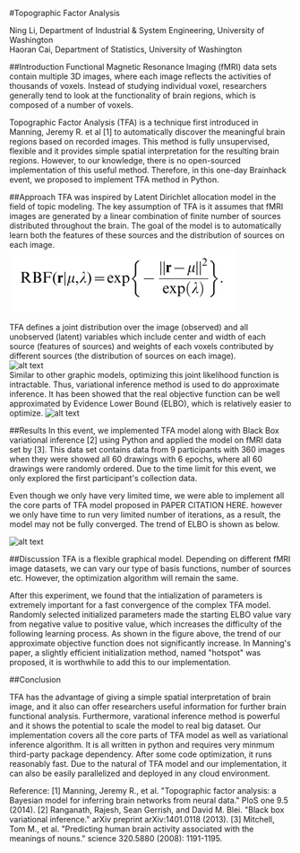 
  
#Topographic Factor Analysis

Ning Li, Department of Industrial & System Engineering, University of Washington   
Haoran Cai, Department of Statistics, University of Washington

##Introduction
Functional Magnetic Resonance Imaging (fMRI) data sets contain multiple 3D images, where each image reflects the activities of thousands of voxels. Instead of studying individual voxel, researchers generally tend to look at the functionality of brain regions, which is composed of a number of voxels.


Topographic Factor Analysis (TFA) is a technique first introduced in Manning, Jeremy R. et al [1] to  automatically discover the meaningful brain regions based on recorded images. This method is fully unsupervised, flexible and it provides simple spatial interpretation for the resulting brain regions. However, to our knowledge, there is no open-sourced implementation of this useful method. Therefore, in this one-day Brainhack event, we proposed to implement TFA method in Python.  

##Approach
TFA was inspired by Latent Dirichlet allocation model in the field of topic modeling. The key assumption of TFA is it assumes that fMRI images are generated by a linear combination of finite number of sources distributed throughout the brain. The goal of the model is to automatically learn both the features of these sources and the distribution of sources on each image.    
![alt text](man/fig/rbf.png  "The value of ELBO vaires as iteration increases ")

TFA defines a joint distribution over the image (observed) and all unobserved (latent) variables which include center and width of each source (features of sources) and weights of each voxels contributed by different sources (the distribution of sources on each image).    
![alt text](/Users/ningli/GoogleDrive/Brainhack/man/fig/joint.png  "The value of ELBO vaires as iteration increases ")   
Similar to other graphic models, optimizing this joint likelihood function is intractable. Thus, variational inference method is used to do approximate inference. It has been showed that the real objective function can be well approximated by Evidence Lower Bound (ELBO), which is relatively easier to optimize.
![alt text](/Users/ningli/GoogleDrive/Brainhack/man/fig/elbo.png  "The value of ELBO vaires as iteration increases ")

##Results
In this event, we implemented TFA model along with Black Box variational inference [2] using Python and applied the model on fMRI data set by [3]. This data set contains data from 9 participants with 360 images when they were showed all 60 drawings with 6 epochs, where all 60 drawings were randomly ordered. Due to the time limit for this event, we only explored the first participant's collection data.


Even though we only have very limited time, we were able to implement all the core parts of TFA model proposed in PAPER CITATION HERE. however we only have time to run very limited number of iterations, as a result, the model may not be fully converged.  The trend of ELBO is shown as below.

![alt text](/Users/ningli/GoogleDrive/Brainhack/results/ELBO_iteration.png  "The value of ELBO vaires as iteration increases ")


##Discussion
TFA is a flexible graphical model. Depending on different fMRI image datasets, we can vary our type of basis functions, number of sources etc. However, the optimization algorithm will remain the same. 

After this experiment, we found that the intialization of parameters is extremely important for a fast convergence of the complex TFA model. Randomly selected initialized parameters made the starting ELBO value vary from negative value to positive value, which increases the difficulty of the following learning process. As shown in the figure above, the trend of our approximate objective function does not significantly increase. In Manning's paper, a slightly efficient initialization method, named "hotspot" was proposed, it is worthwhile to add this to our implementation.

##Conclusion

TFA has the advantage of giving a simple spatial interpretation of brain image, and it also can offer researchers useful information for further brain functional analysis. Furthermore,  varational inference method is powerful and it shows the potential to scale the model to real big dataset. Our implementation covers all the core parts of TFA model as well as variational inference algorithm. It is all written in python and requires very minmum third-party package dependency. After some code optimization, it runs reasonably fast. Due to the natural of TFA model and our implementation, it can also be easily parallelized and deployed in any cloud environment.

Reference:
[1] Manning, Jeremy R., et al. "Topographic factor analysis: a Bayesian model for inferring brain networks from neural data." PloS one 9.5 (2014).
[2] Ranganath, Rajesh, Sean Gerrish, and David M. Blei. "Black box variational inference." arXiv preprint arXiv:1401.0118 (2013).
[3] Mitchell, Tom M., et al. "Predicting human brain activity associated with the meanings of nouns." science 320.5880 (2008): 1191-1195.
